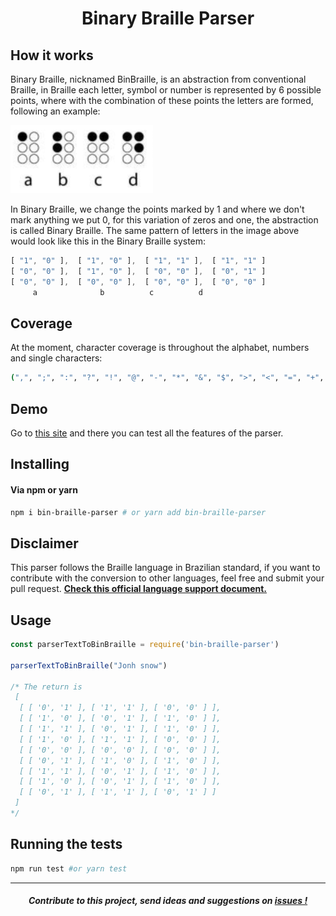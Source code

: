 <p align="center">
  <h1 align="center">Binary Braille Parser</h1>
</p>

## How it works
Binary Braille, nicknamed BinBraille, is an abstraction from conventional Braille, in Braille each letter, symbol or number is represented by 6 possible points, where with the combination of these points the letters are formed, following an example:

![Image of the braille](./braille-example.png)

In Binary Braille, we change the points marked by 1 and where we don't mark anything we put 0, for this variation of zeros and one, the abstraction is called Binary Braille.
The same pattern of letters in the image above would look like this in the Binary Braille system:

````js
[ "1", "0" ],  [ "1", "0" ],  [ "1", "1" ],  [ "1", "1" ]
[ "0", "0" ],  [ "1", "0" ],  [ "0", "0" ],  [ "0", "1" ]
[ "0", "0" ],  [ "0", "0" ],  [ "0", "0" ],  [ "0", "0" ]
     a              b		   c		  d
````
## Coverage

At the moment, character coverage is throughout the alphabet, numbers and single characters:
````bash
(",", ";", ":", "?", "!", "@", "-", "*", "&", "$", ">", "<", "=", "+", "/")
````

## Demo

Go to [this site](http://binary-braille-demo.surge.sh) and there you can test all the features of the parser.

## Installing

#### Via npm or yarn

```bash
npm i bin-braille-parser # or yarn add bin-braille-parser
```

## Disclaimer
This parser follows the Braille language in Brazilian standard, if you want to contribute with the conversion to other languages, feel free and submit your pull request. [**Check this official language support document.**](http://portal.mec.gov.br/docman/dezembro-2018-pdf/104041-anexo-grafia-braille-para-lingua-portguesa/file)

## Usage

```js
const parserTextToBinBraille = require('bin-braille-parser')

parserTextToBinBraille("Jonh snow")

/* The return is
 [ 
  [ [ '0', '1' ], [ '1', '1' ], [ '0', '0' ] ],
  [ [ '1', '0' ], [ '0', '1' ], [ '1', '0' ] ],
  [ [ '1', '1' ], [ '0', '1' ], [ '1', '0' ] ],
  [ [ '1', '0' ], [ '1', '1' ], [ '0', '0' ] ],
  [ [ '0', '0' ], [ '0', '0' ], [ '0', '0' ] ],
  [ [ '0', '1' ], [ '1', '0' ], [ '1', '0' ] ],
  [ [ '1', '1' ], [ '0', '1' ], [ '1', '0' ] ],
  [ [ '1', '0' ], [ '0', '1' ], [ '1', '0' ] ],
  [ [ '0', '1' ], [ '1', '1' ], [ '0', '1' ] ] 
 ]
*/

```

## Running the tests

```bash
npm run test #or yarn test
```

----

<p align="center">
  <h5 align="center">Contribute to this project, send ideas and suggestions on <a href="https://github.com/Print-Dots/bin-braille-parser/issues">
  issues !</a></h5>
</p>
